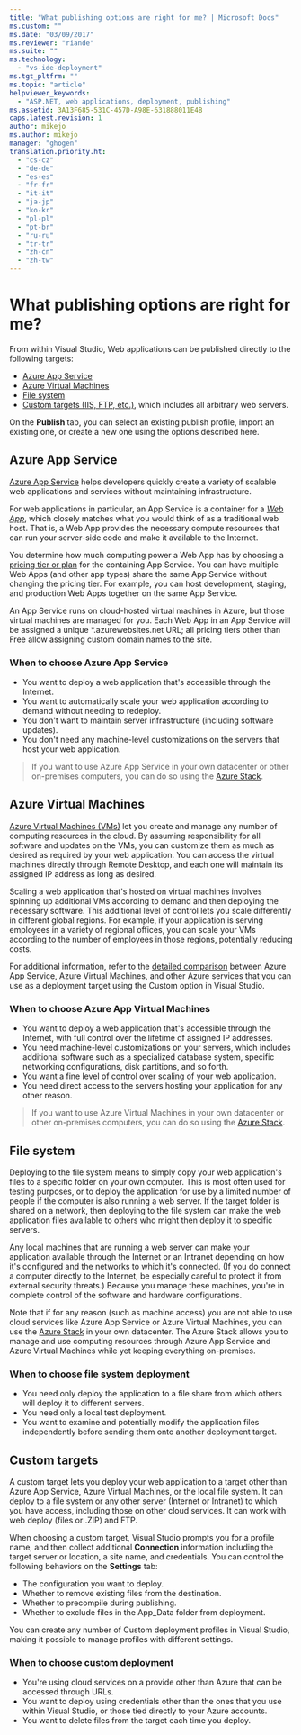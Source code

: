 ```yaml
---
title: "What publishing options are right for me? | Microsoft Docs"
ms.custom: ""
ms.date: "03/09/2017"
ms.reviewer: "riande"
ms.suite: ""
ms.technology: 
  - "vs-ide-deployment"
ms.tgt_pltfrm: ""
ms.topic: "article"
helpviewer_keywords: 
  - "ASP.NET, web applications, deployment, publishing"
ms.assetid: 3A13F685-531C-457D-A98E-631888011E4B
caps.latest.revision: 1
author: mikejo
ms.author: mikejo
manager: "ghogen"
translation.priority.ht: 
  - "cs-cz"
  - "de-de"
  - "es-es"
  - "fr-fr"
  - "it-it"
  - "ja-jp"
  - "ko-kr"
  - "pl-pl"
  - "pt-br"
  - "ru-ru"
  - "tr-tr"
  - "zh-cn"
  - "zh-tw"
---
```


# What publishing options are right for me?

From within Visual Studio, Web applications can be published directly to the following targets:

- [Azure App Service](#azure-app-service)
- [Azure Virtual Machines](#azure-virtual-machines)
- [File system](#file-system)
- [Custom targets (IIS, FTP, etc.)](#custom-targets), which includes all arbitrary web servers.

On the **Publish** tab, you can select an existing publish profile, import an existing one, or create a new one using the options described here.

## Azure App Service

[Azure App Service](https://azure.microsoft.com/documentation/articles/app-service-value-prop-what-is/) helps developers quickly create a variety of scalable web applications and services without maintaining infrastructure.

For web applications in particular, an App Service is a container for a [*Web App*](https://azure.microsoft.com/en-us/documentation/articles/app-service-web-overview/), which closely matches what you would think of as a traditional web host. That is, a Web App provides the necessary compute resources that can run your server-side code and make it available to the Internet.

You determine how much computing power a Web App has by choosing a [pricing tier or plan](https://azure.microsoft.com/documentation/articles/azure-web-sites-web-hosting-plans-in-depth-overview/) for the containing App Service. You can have multiple Web Apps (and other app types) share the same App Service without changing the pricing tier. For example, you can host development, staging, and production Web Apps together on the same App Service.

An App Service runs on cloud-hosted virtual machines in Azure, but those virtual machines are managed for you. Each Web App in an App Service will be assigned a unique \*.azurewebsites.net URL; all pricing tiers other than Free allow assigning custom domain names to the site.

### When to choose Azure App Service

- You want to deploy a web application that's accessible through the Internet.
- You want to automatically scale your web application according to demand without needing to redeploy.
- You don't want to maintain server infrastructure (including software updates).
- You don't need any machine-level customizations on the servers that host your web application.


> If you want to use Azure App Service in your own datacenter or other on-premises computers, you can do so using the [Azure Stack](https://azure.microsoft.com/overview/azure-stack/).


## Azure Virtual Machines

[Azure Virtual Machines (VMs)](https://azure.microsoft.com/documentation/services/virtual-machines/) let you create and manage any number of computing resources in the cloud. By assuming responsibility for all software and updates on the VMs, you can customize them as much as desired as required by your web application. You can access the virtual machines directly through Remote Desktop, and each one will maintain its assigned IP address as long as desired.

Scaling a web application that's hosted on virtual machines involves spinning up additional VMs according to demand and then deploying the necessary software. This additional level of control lets you scale differently in different global regions. For example, if your application is serving employees in a variety of regional offices, you can scale your VMs according to the number of employees in those regions, potentially reducing costs.

For additional information, refer to the [detailed comparison](https://azure.microsoft.com/documentation/articles/choose-web-site-cloud-service-vm/) between Azure App Service, Azure Virtual Machines, and other Azure services that you can use as a deployment target using the Custom option in Visual Studio.

### When to choose Azure App Virtual Machines

- You want to deploy a web application that's accessible through the Internet, with full control over the lifetime of assigned IP addresses.
- You need machine-level customizations on your servers, which includes additional software such as a specialized database system, specific networking configurations, disk partitions, and so forth.
- You want a fine level of control over scaling of your web application.
- You need direct access to the servers hosting your application for any other reason.

> If you want to use Azure Virtual Machines in your own datacenter or other on-premises computers, you can do so using the [Azure Stack](https://azure.microsoft.com/overview/azure-stack/).


## File system

Deploying to the file system means to simply copy your web application's files to a specific folder on your own computer. This is most often used for testing purposes, or to deploy the application for use by a limited number of people if the computer is also running a web server. If the target folder is shared on a network, then deploying to the file system can make the web application files available to others who might then deploy it to specific servers.

Any local machines that are running a web server can make your application available through the Internet or an Intranet depending on how it's configured and the networks to which it's connected. (If you do connect a computer directly to the Internet, be especially careful to protect it from external security threats.) Because you manage these machines, you're in complete control of the software and hardware configurations.

Note that if for any reason (such as machine access) you are not able to use cloud services like Azure App Service or Azure Virtual Machines, you can use the [Azure Stack](https://azure.microsoft.com/overview/azure-stack/) in your own datacenter. The Azure Stack allows you to manage and use computing resources through Azure App Service and Azure Virtual Machines while yet keeping everything on-premises.

### When to choose file system deployment

- You need only deploy the application to a file share from which others will deploy it to different servers.
- You need only a local test deployment.
- You want to examine and potentially modify the application files independently before sending them onto another deployment target.



## Custom targets

A custom target lets you deploy your web application to a target other than Azure App Service, Azure Virtual Machines, or the local file system. It can deploy to a file system or any other server (Internet or Intranet) to which you have access, including those on other cloud services. It can work with web deploy (files or .ZIP) and FTP.

When choosing a custom target, Visual Studio prompts you for a profile name, and then collect additional **Connection** information including the target server or location, a site name, and credentials. You can control the following behaviors on the **Settings** tab:

- The configuration you want to deploy.
- Whether to remove existing files from the destination.
- Whether to precompile during publishing.
- Whether to exclude files in the App_Data folder from deployment.

You can create any number of Custom deployment profiles in Visual Studio, making it possible to manage profiles with different settings.

### When to choose custom deployment

- You're using cloud services on a provide other than Azure that can be accessed through URLs.
- You want to deploy using credentials other than the ones that you use within Visual Studio, or those tied directly to your Azure accounts.
- You want to delete files from the target each time you deploy.
